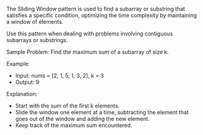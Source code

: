 The Sliding Window pattern is used to find a subarray or substring that satisfies a specific condition, optimizing the time complexity by maintaining a window of elements.

Use this pattern when dealing with problems involving contiguous subarrays or substrings.

Sample Problem:
Find the maximum sum of a subarray of size k.

Example:
- Input: nums = [2, 1, 5, 1, 3, 2], k = 3
- Output: 9

Explanation:
- Start with the sum of the first k elements.
- Slide the window one element at a time, subtracting the element that goes out of the window and adding the new element.
- Keep track of the maximum sum encountered.